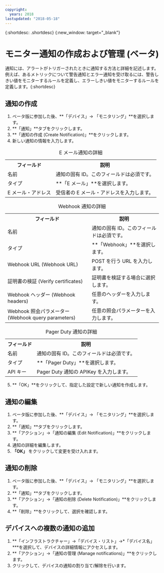```yaml
---
copyright:
  years: 2018
lastupdated: "2018-05-18"
---
```


{:shortdesc: .shortdesc}
{:new_window: target="_blank"}

# モニター通知の作成および管理 (ベータ)
通知には、アラートがトリガーされたときに通知する方法と詳細を記述します。例えば、あるメトリックについて警告通知とエラー通知を受け取るには、警告しきい値をモニターするルールを定義し、エラーしきい値をモニターするルールを定義します。{:shortdesc} 

## 通知の作成
 
 1. ベータ版に参加した後、**「デバイス」-> 「モニタリング」**を選択します。 
 2. **「通知」**タブをクリックします。
 3. **「通知の作成 (Create Notification)」**をクリックします。
 4. 新しい通知の情報を入力します。 

<table>
  <caption>E メール通知の詳細</caption>
  <tr>
     <th>フィールド</th>
     <th>説明</th>
  </tr>
  <tr>
    <td>名前</td>
    <td>通知の固有 ID。このフィールドは必須です。</td>
  </tr>
  <tr>
    <td>タイプ </td>
    <td>**「E メール」**を選択します。</td>
  </tr>
  <tr>
    <td>E メール・アドレス</td>
    <td>受信者の E メール・アドレスを入力します。</td>
  </tr>
</table>

<table>
  <caption>Webhook 通知の詳細</caption>
  <tr>
     <th>フィールド</th>
     <th>説明</th>
  </tr>
  <tr>
    <td>名前</td>
    <td>通知の固有 ID。このフィールドは必須です。</td>
  </tr>
  <tr>
    <td>タイプ </td>
    <td>**「Webhook」**を選択します。</td>
  </tr>
  <tr>
    <td>Webhook URL (Webhook URL)</td>
    <td>POST を行う URL を入力します。</td>
  </tr>
  <tr>
  <td>証明書の検証 (Verify certificates)</td>
    <td>証明書を検証する場合に選択します。</td>
  </tr>
  <tr>
    <td>Webhook ヘッダー (Webhook headers)</td>
    <td>任意のヘッダーを入力します。</td>
  </tr>
  <tr>
    <td>Webhook 照会パラメーター (Webhook query parameters)</td>
    <td>任意の照会パラメーターを入力します。</td>
  </tr>
</table>

<table>
  <caption>Pager Duty 通知の詳細</caption>
  <tr>
     <th>フィールド</th>
     <th>説明</th>
  </tr>
  <tr>
    <td>名前</td>
    <td>通知の固有 ID。このフィールドは必須です。</td>
  </tr>
  <tr>
    <td>タイプ </td>
    <td>**「Pager Duty」**を選択します。</td>
  </tr>
  <tr>
    <td>API キー</td>
    <td>Pager Duty 通知の APIKey を入力します。</td>
  </tr>
</table>


5. **「OK」**をクリックして、指定した設定で新しい通知を作成します。

## 通知の編集
 1. ベータ版に参加した後、**「デバイス」-> 「モニタリング」**を選択します。 
 2. **「通知」**タブをクリックします。
3. **「アクション」->「通知の編集 (Edit Notification)」**をクリックします。
4. 通知の詳細を編集します。
5. **「OK」** をクリックして変更を受け入れます。

## 通知の削除
1. ベータ版に参加した後、**「デバイス」-> 「モニタリング」**を選択します。 
2. **「通知」**タブをクリックします。
3. **「アクション」->「通知の削除 (Delete Notification)」**をクリックします。
4. **「削除」**をクリックして、選択を確認します。

## デバイスへの複数の通知の追加
1. **「インフラストラクチャー」->「デバイス・リスト」->*「デバイス名」***を選択して、デバイスの詳細情報にアクセスします。
2. **「アクション」->「通知の管理 (Manage notifications)」**をクリックします。
4. クリックして、デバイスの通知の割り当て/解除を行います。

